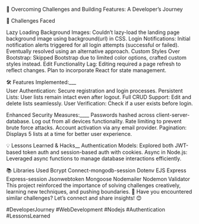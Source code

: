 🚀 Overcoming Challenges and Building Features: A Developer’s Journey

🌟 Challenges Faced

Lazy Loading Background Images: Couldn’t lazy-load the landing page background image using background(url) in CSS.
Login Notifications: Initial notification alerts triggered for all login attempts (successful or failed). Eventually resolved using an alternative approach.
Custom Styles Over Bootstrap: Skipped Bootstrap due to limited color options, crafted custom styles instead.
Edit Functionality Lag: Editing required a page refresh to reflect changes. Plan to incorporate React for state management.

🛠 Features Implemented:___  
User Authentication: Secure registration and login processes.
Persistent Lists: User lists remain intact even after logout.
Full CRUD Support: Edit and delete lists seamlessly.
User Verification: Check if a user exists before login.

Enhanced Security Measures:____
Passwords hashed across client-server-database.
Log out from all devices functionality.
Rate limiting to prevent brute force attacks.
Account activation via any email provider.
Pagination: Displays 5 lists at a time for better user experience.

💡 Lessons Learned & Hacks__
Authentication Models: Explored both JWT-based token auth and session-based auth with cookies.
Async in Node.js: Leveraged async functions to manage database interactions efficiently.

📚 Libraries Used
Bcrypt
Connect-mongodb-session
Dotenv
EJS
Express
Express-session
Jsonwebtoken
Mongoose
Nodemailer
Nodemon
Validator
This project reinforced the importance of solving challenges creatively, learning new techniques, and pushing boundaries. 🚀
Have you encountered similar challenges? Let’s connect and share insights! 😊

#DeveloperJourney #WebDevelopment #Nodejs #Authentication #LessonsLearned
